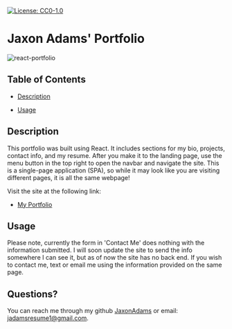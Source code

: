 
[![License: CC0-1.0](https://img.shields.io/badge/License-CC0_1.0-lightgrey.svg)](http://creativecommons.org/publicdomain/zero/1.0/)
# Jaxon Adams' Portfolio
![react-portfolio](https://user-images.githubusercontent.com/96997462/170353785-083da948-231f-4b99-8768-0f5561b34369.PNG)
## Table of Contents
 - [Description](#description)

 - [Usage](#usage)




## Description
This portfolio was built using React. It includes sections for my bio, projects, contact info, and my resume. After you make it to the landing page, use the menu button in the top right to open the navbar and navigate the site. This is a single-page application (SPA), so while it may look like you are visiting different pages, it is all the same webpage! 

Visit the site at the following link: 
 - [My Portfolio](https://jaxonadams.github.io/portfolio)
    


## Usage
Please note, currently the form in 'Contact Me' does nothing with the information submitted. I will soon update the site to send the info somewhere I can see it, but as of now the site has no back end. If you wish to contact me, text or email me using the information provided on the same page.
    



## Questions?
You can reach me through my github [JaxonAdams](https://github.com/JaxonAdams) or email: jadamsresume1@gmail.com.
